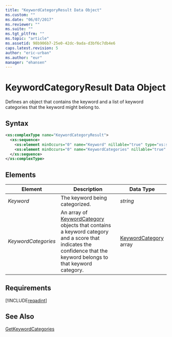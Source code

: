 ```yaml
---
title: "KeywordCategoryResult Data Object"
ms.custom: ""
ms.date: "06/07/2017"
ms.reviewer: ""
ms.suite: ""
ms.tgt_pltfrm: ""
ms.topic: "article"
ms.assetid: 98b906b7-25e0-42dc-9ada-d3bf6c7db4e6
caps.latest.revision: 5
author: "eric-urban"
ms.author: "eur"
manager: "ehansen"
---
```

# KeywordCategoryResult Data Object
Defines an object that contains the keyword and a list of keyword categories that the keyword might belong to.

## Syntax

```xml
<xs:complexType name="KeywordCategoryResult">
  <xs:sequence>
    <xs:element minOccurs="0" name="Keyword" nillable="true" type="xs:string" />
    <xs:element minOccurs="0" name="KeywordCategories" nillable="true" type="tns:ArrayOfKeywordCategory" />
  </xs:sequence>
</xs:complexType>
```

## <a name="Elements"></a>Elements

|Element|Description|Data Type|
|-----------|---------------|-------------|
|*Keyword*|The keyword being categorized.|*string*|
|*KeywordCategories*|An array of [KeywordCategory](../adinsight-api/keywordcategory-data-object.md) objects that contains a keyword category and a score that indicates the confidence that the keyword belongs to that keyword category.|[KeywordCategory](../adinsight-api/keywordcategory-data-object.md) array|

## Requirements
[!INCLUDE[reqadint](../adinsight-api/includes/reqadint.md)]
## See Also
[GetKeywordCategories](../adinsight-api/getkeywordcategories-service-operation.md)

